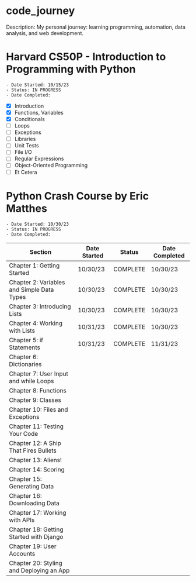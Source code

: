 # code_journey
Description: My personal journey: learning programming, automation, data analysis, and web development.

# Harvard CS50P - Introduction to Programming with Python
    - Date Started: 10/15/23
    - Status: IN PROGRESS
    - Date Completed:

- [x] Introduction
- [x] Functions, Variables
- [x] Conditionals
- [ ] Loops
- [ ] Exceptions
- [ ] Libraries
- [ ] Unit Tests
- [ ] File I/O
- [ ] Regular Expressions
- [ ] Object-Oriented Programming
- [ ] Et Cetera

# Python Crash Course by Eric Matthes
    - Date Started: 10/30/23
    - Status: IN PROGRESS
    - Date Completed:

| Section                                    | Date Started | Status       | Date Completed |
| ------------------------------------------ | ------------ | ------------ | ---------------|
| Chapter 1: Getting Started                 | 10/30/23     | COMPLETE     | 10/30/23       |
| Chapter 2: Variables and Simple Data Types | 10/30/23     | COMPLETE     | 10/30/23       |
| Chapter 3: Introducing Lists               | 10/30/23     | COMPLETE     | 10/30/23       |
| Chapter 4: Working with Lists              | 10/31/23     | COMPLETE     | 10/30/23       |
| Chapter 5: if Statements                   | 10/31/23     | COMPLETE     | 11/31/23       |
| Chapter 6: Dictionaries                    |              |              |                |
| Chapter 7: User Input and while Loops      |              |              |                |
| Chapter 8: Functions                       |              |              |                |
| Chapter 9: Classes                         |              |              |                |
| Chapter 10: Files and Exceptions           |              |              |                |
| Chapter 11: Testing Your Code              |              |              |                |
| Chapter 12: A Ship That Fires Bullets      |              |              |                |
| Chapter 13: Aliens!                        |              |              |                |
| Chapter 14: Scoring                        |              |              |                |
| Chapter 15: Generating Data                |              |              |                |
| Chapter 16: Downloading Data               |              |              |                |
| Chapter 17: Working with APIs              |              |              |                |
| Chapter 18: Getting Started with Django    |              |              |                |
| Chapter 19: User Accounts                  |              |              |                |
| Chapter 20: Styling and Deploying an App   |              |              |                |



